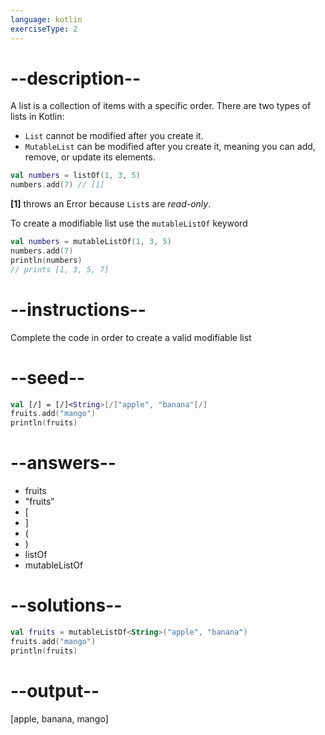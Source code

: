 ```yaml
---
language: kotlin
exerciseType: 2
---
```


# --description--

A list is a collection of items with a specific order. There are two types of lists in Kotlin:

- `List` cannot be modified after you create it.
- `MutableList` can be modified after you create it, meaning you can add, remove, or update its elements.

```kotlin
val numbers = listOf(1, 3, 5)
numbers.add(7) // [1]
```
__[1]__ throws an Error because `List`s are _read-only_.

To create a modifiable list use the `mutableListOf` keyword
```kotlin
val numbers = mutableListOf(1, 3, 5)
numbers.add(7)
println(numbers)
// prints [1, 3, 5, 7]
```

# --instructions--

Complete the code in order to create a valid modifiable list

# --seed--

```kotlin
val [/] = [/]<String>[/]"apple", "banana"[/]
fruits.add("mango")
println(fruits)
```

# --answers--

- fruits
- "fruits"
- [
- ]
- (
- )
- listOf
- mutableListOf

# --solutions--

```kotlin
val fruits = mutableListOf<String>("apple", "banana")
fruits.add("mango")
println(fruits)
```

# --output--

[apple, banana, mango]
